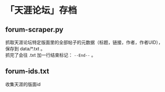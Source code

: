 # 「天涯论坛」存档

## forum-scraper.py

抓取天涯论坛特定版面里的全部帖子的元数据（标题，链接，作者，作者UID），保存到 data/*.txt 。  
抓完了会往 .txt 加一行结束标记： `--End--` 。

## forum-ids.txt

收集天涯的版面id